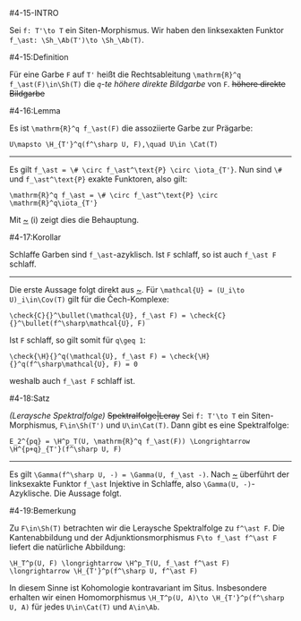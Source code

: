 #4-15-INTRO

Sei `f: T'\to T` ein Siten-Morphismus. Wir haben den linksexakten Funktor `f_\ast: \Sh_\Ab(T')\to \Sh_\Ab(T)`.

#4-15:Definition

Für eine Garbe `F` auf `T'` heißt die Rechtsableitung `\mathrm{R}^q f_\ast(F)\in\Sh(T)` die *`q`-te höhere direkte Bildgarbe* von `F`. ~~höhere direkte Bildgarbe~~

#4-16:Lemma

Es ist `\mathrm{R}^q f_\ast(F)` die assoziierte Garbe zur Prägarbe:

    U\mapsto \H_{T'}^q(f^\sharp U, F),\quad U\in \Cat(T)

---

Es gilt `f_\ast = \# \circ f_\ast^\text{P} \circ \iota_{T'}`. Nun sind `\#` und `f_\ast^\text{P}` exakte Funktoren, also gilt:

    \mathrm{R}^q f_\ast = \# \circ f_\ast^\text{P} \circ \mathrm{R}^q\iota_{T'}

Mit [~](#4-4) (i) zeigt dies die Behauptung.

#4-17:Korollar

Schlaffe Garben sind `f_\ast`-azyklisch. Ist `F` schlaff, so ist auch `f_\ast F` schlaff.

---

Die erste Aussage folgt direkt aus [~](#4-16). Für `\mathcal{U} = (U_i\to U)_i\in\Cov(T)` gilt für die Čech-Komplexe:

    \check{C}{}^\bullet(\mathcal{U}, f_\ast F) = \check{C}{}^\bullet(f^\sharp\mathcal{U}, F)

Ist `F` schlaff, so gilt somit für `q\geq 1`:

    \check{\H}{}^q(\mathcal{U}, f_\ast F) = \check{\H}{}^q(f^\sharp\mathcal{U}, F) = 0

weshalb auch `f_\ast F` schlaff ist.

#4-18:Satz

*(Leraysche Spektralfolge)* ~~Spektralfolge|Leray~~ Sei `f: T'\to T` ein Siten-Morphismus, `F\in\Sh(T')` und `U\in\Cat(T)`. Dann gibt es eine Spektralfolge:

    E_2^{pq} = \H^p_T(U, \mathrm{R}^q f_\ast(F)) \Longrightarrow \H^{p+q}_{T'}(f^\sharp U, F)

---

Es gilt `\Gamma(f^\sharp U, -) = \Gamma(U, f_\ast -)`. Nach [~](#4-17) überführt der linksexakte Funktor `f_\ast` Injektive in Schlaffe, also `\Gamma(U, -)`-Azyklische. Die Aussage folgt.

#4-19:Bemerkung

Zu `F\in\Sh(T)` betrachten wir die Leraysche Spektralfolge zu `f^\ast F`. Die Kantenabbildung und der Adjunktionsmorphismus `F\to f_\ast f^\ast F` liefert die natürliche Abbildung:

    \H_T^p(U, F) \longrightarrow \H^p_T(U, f_\ast f^\ast F) \longrightarrow \H_{T'}^p(f^\sharp U, f^\ast F)

In diesem Sinne ist Kohomologie kontravariant im Situs. Insbesondere erhalten wir einen Homomorphismus `\H_T^p(U, A)\to \H_{T'}^p(f^\sharp U, A)` für jedes `U\in\Cat(T)` und `A\in\Ab`.

